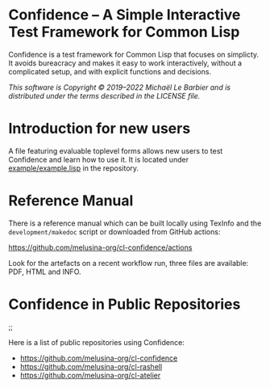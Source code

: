 # Confidence – A Simple Interactive Test Framework for Common Lisp

Confidence is a test framework for Common Lisp that focuses on
simplicty. It avoids bureacracy and makes it easy to work
interactively, without a complicated setup, and with explicit
functions and decisions.

*This software is Copyright © 2019–2022 Michaël Le Barbier and
is distributed under the terms described in the LICENSE file.*

# Introduction for new users

A file featuring evaluable toplevel forms allows new users to test
Confidence and learn how to use it. It is located under
[example/example.lisp](example/example.lisp) in the repository.

# Reference Manual

There is a reference manual which can be built locally using TexInfo and
the `development/makedoc` script or downloaded from GitHub actions:

 https://github.com/melusina-org/cl-confidence/actions

Look for the artefacts on a recent workflow run, three files are available:
PDF, HTML and INFO.

# Confidence in Public Repositories
;;

 Here is a list of public repositories using Confidence:

 - https://github.com/melusina-org/cl-confidence
 - https://github.com/melusina-org/cl-rashell
 - https://github.com/melusina-org/cl-atelier
